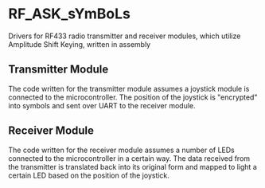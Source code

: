 # RF_ASK_sYmBoLs
Drivers for RF433 radio transmitter and receiver modules, which utilize Amplitude Shift Keying, written in assembly

## Transmitter Module

The code written for the transmitter module assumes a joystick module is connected to the microcontroller. The position of the joystick is "encrypted" into symbols and sent over UART to the receiver module.

## Receiver Module

The code written for the receiver module assumes a number of LEDs connected to the microcontroller in a certain way. The data received from the transmitter is translated back into its original form and mapped to light a certain LED based on the position of the joystick.
